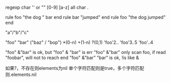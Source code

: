 regexp
char '' or ""
\[0-9] \[a-z]
all char .

rule foo
  "the dog " bar
end
rule bar
  "jumped"
end
rule foo
  "the dog jumped"
end

"a"/"b"/"c"

"foo" "bar" ("baz" / "bop")
*(0-n)
+(1-n)
?(0,1)
'foo'2..
'foo'3..5
'foo'..4

"foo" &"bar" is ok, but "foo" & "bar" is err 
"foo" &"bar" only scan foo, if read "foobar", will not to reach end
"foo" &"bar" "bar" is ok, !is like &


如果?，不存在则elements为nil
单个字符匹配则是true，多个字符匹配则.elements.nil